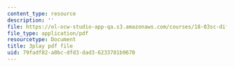 ```yaml
---
content_type: resource
description: ''
file: https://ol-ocw-studio-app-qa.s3.amazonaws.com/courses/18-03sc-differential-equations-fall-2011/79fadf82a0bcdfd3dad36233781b9670_eyNm7XGJr4s.pdf
file_type: application/pdf
resourcetype: Document
title: 3play pdf file
uid: 79fadf82-a0bc-dfd3-dad3-6233781b9670
---
```

